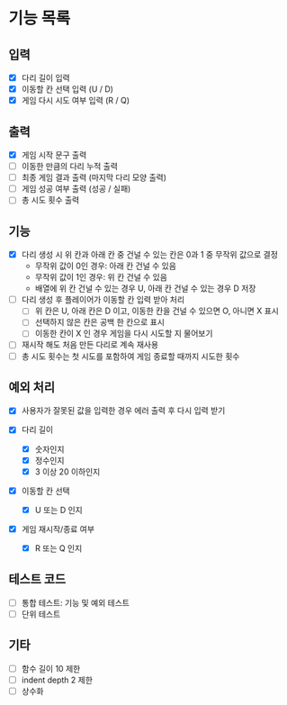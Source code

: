 # 기능 목록

## 입력
  - [x] 다리 길이 입력
  - [x] 이동할 칸 선택 입력 (U / D)
  - [x] 게임 다시 시도 여부 입력 (R / Q)

## 출력
  - [x] 게임 시작 문구 출력
  - [ ] 이동한 만큼의 다리 누적 출력
  - [ ] 최종 게임 결과 출력 (마지막 다리 모양 출력)
  - [ ] 게임 성공 여부 출력 (성공 / 실패)
  - [ ] 총 시도 횟수 출력

## 기능
  - [x] 다리 생성 시 위 칸과 아래 칸 중 건널 수 있는 칸은 0과 1 중 무작위 값으로 결정
    - 무작위 값이 0인 경우: 아래 칸 건널 수 있음
    - 무작위 값이 1인 경우: 위 칸 건널 수 있음
    - 배열에 위 칸 건널 수 있는 경우 U, 아래 칸 건널 수 있는 경우 D 저장
  - [ ] 다리 생성 후 플레이어가 이동할 칸 입력 받아 처리
    - [ ] 위 칸은 U, 아래 칸은 D 이고, 이동한 칸을 건널 수 있으면 O, 아니면 X 표시
    - [ ] 선택하지 않은 칸은 공백 한 칸으로 표시
    - [ ] 이동한 칸이 X 인 경우 게임을 다시 시도할 지 물어보기
  - [ ] 재시작 해도 처음 만든 다리로 계속 재사용
  - [ ] 총 시도 횟수는 첫 시도를 포함하여 게임 종료할 때까지 시도한 횟수

## 예외 처리
  - [x] 사용자가 잘못된 값을 입력한 경우 에러 출력 후 다시 입력 받기

  - [x] 다리 길이
    - [x] 숫자인지
    - [x] 정수인지
    - [x] 3 이상 20 이하인지
  
  - [x] 이동할 칸 선택
    - [x] U 또는 D 인지
  
  - [x] 게임 재시작/종료 여부
    - [x] R 또는 Q 인지

## 테스트 코드
  - [ ] 통합 테스트: 기능 및 예외 테스트
  - [ ] 단위 테스트

## 기타
  - [ ] 함수 길이 10 제한
  - [ ] indent depth 2 제한
  - [ ] 상수화
